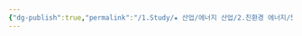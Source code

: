 ```yaml
---
{"dg-publish":true,"permalink":"/1.Study/★ 산업/에너지 산업/2.친환경 에너지/5.수력/수력/","created":"2024-11-20T21:02:28.513+09:00","updated":"2025-06-03T20:07:21.083+09:00"}
---
```


